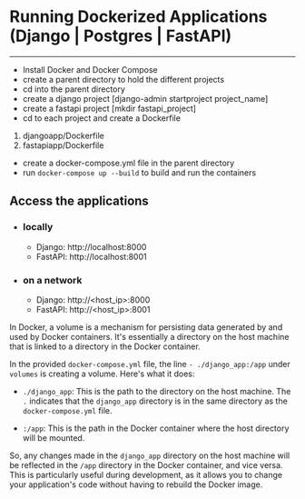 # Running Dockerized Applications (Django | Postgres | FastAPI)

---

- Install Docker and Docker Compose
- create a parent directory to hold the different projects
- cd into the parent directory
- create a django project [django-admin startproject project_name]
- create a fastapi project [mkdir fastapi_project]
- cd to each project and create a Dockerfile

1. djangoapp/Dockerfile
2. fastapiapp/Dockerfile

- create a docker-compose.yml file in the parent directory
- run `docker-compose up --build` to build and run the containers

## Access the applications

- ### locally
  - Django: http://localhost:8000
  - FastAPI: http://localhost:8001
- ### on a network
  - Django: http://<host_ip>:8000
  - FastAPI: http://<host_ip>:8001

In Docker, a volume is a mechanism for persisting data generated by and used by Docker containers. It's essentially a directory on the host machine that is linked to a directory in the Docker container.

In the provided `docker-compose.yml` file, the line `- ./django_app:/app` under `volumes` is creating a volume. Here's what it does:

- `./django_app`: This is the path to the directory on the host machine. The `.` indicates that the `django_app` directory is in the same directory as the `docker-compose.yml` file.

- `:/app`: This is the path in the Docker container where the host directory will be mounted.

So, any changes made in the `django_app` directory on the host machine will be reflected in the `/app` directory in the Docker container, and vice versa. This is particularly useful during development, as it allows you to change your application's code without having to rebuild the Docker image.
